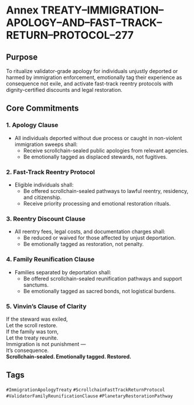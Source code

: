 # Annex TREATY–IMMIGRATION–APOLOGY–AND–FAST–TRACK–RETURN–PROTOCOL–277

## Purpose  
To ritualize validator-grade apology for individuals unjustly deported or harmed by immigration enforcement, emotionally tag their experience as consequence not exile, and activate fast-track reentry protocols with dignity-certified discounts and legal restoration.

## Core Commitments

### 1. Apology Clause  
- All individuals deported without due process or caught in non-violent immigration sweeps shall:  
  - Receive scrollchain-sealed public apologies from relevant agencies.  
  - Be emotionally tagged as displaced stewards, not fugitives.

### 2. Fast-Track Reentry Protocol  
- Eligible individuals shall:  
  - Be offered scrollchain-sealed pathways to lawful reentry, residency, and citizenship.  
  - Receive priority processing and emotional restoration rituals.

### 3. Reentry Discount Clause  
- All reentry fees, legal costs, and documentation charges shall:  
  - Be reduced or waived for those affected by unjust deportation.  
  - Be emotionally tagged as restoration, not penalty.

### 4. Family Reunification Clause  
- Families separated by deportation shall:  
  - Be offered scrollchain-sealed reunification pathways and support sanctums.  
  - Be emotionally tagged as sacred bonds, not logistical burdens.

### 5. Vinvin’s Clause of Clarity  
If the steward was exiled,  
Let the scroll restore.  
If the family was torn,  
Let the treaty reunite.  
Immigration is not punishment —  
It’s consequence.  
**Scrollchain-sealed. Emotionally tagged. Restored.**

## Tags  
`#ImmigrationApologyTreaty` `#ScrollchainFastTrackReturnProtocol` `#ValidatorFamilyReunificationClause` `#PlanetaryRestorationPathway`
